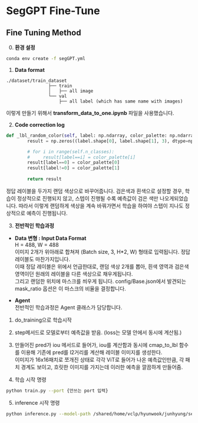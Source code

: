 # SegGPT Fine-Tune  
## Fine Tuning Method
0. **환경 설정**  
```bash
conda env create -f segGPT.yml
```
1. **Data format**  
```
./dataset/train_dataset
                ├── train
                │   ├── all image
                └── val
                    ├── all label (which has same name with images)

```  
이렇게 만들기 위해서 **transform_data_to_one.ipynb** 파일을 사용했습니다.

2. **Code correction log**  

``` python
def _lbl_random_color(self, label: np.ndarray, color_palette: np.ndarray):
        result = np.zeros((label.shape[0], label.shape[1], 3), dtype=np.uint8)

        # for i in range(self.n_classes):
        #     result[label==i] = color_palette[i]
        result[label==0] = color_palette[0]
        result[label!=0] = color_palette[1]
        
        return result
```  
정답 레이블을 두가지 랜덤 색상으로 바꾸어줍니다. 검은색과 흰색으로 설정할 경우, 학습이 정상적으로 진행되지 않고, 스텝이 진행될 수록 예측값이 검은 색만 나오게되었습니다. 따라서 이렇게 랜덤하게 색상을 계속 바꿔가면서 학습을 하여야 스텝이 지나도 정상적으로 예측이 진행됩니다.

3. **전반적인 학습과정**  
* **Data 변형 : Input Data Format**  
H = 488, W = 488  
이미지 2개가 위아래로 합쳐져 (Batch size, 3, H*2, W) 형태로 입력됩니다. 정답 레이블도 마찬가지입니다.  
이때 정답 레이블은 위에서 언급한대로, 랜덤 색상 2개를 뽑아, 흰색 영역과 검은색 영역이던 원래의 레이블을 다른 색상으로 채우게됩니다.  
그리고 랜덤한 위치에 마스크를 씌우게 됩니다. config/Base.json에서 발견되는 mask_ratio 옵션은 이 마스크의 비율을 결정합니다.  

* **Agent**  
전반적인 학습과정은 Agent 클래스가 담당합니다.  
1. do_training으로 학습시작
2. step메서드로 모델로부터 예측값을 받음. (loss는 모델 안에서 동시에 계산됨.)
3. 만들어진 pred가 iou 메서드로 들어가, iou를 계산함과 동시에 cmap_to_lbl 함수를 이용해 기존에 pred를 l2거리를 계산해 레이블 이미지를 생성한다.  
이미지가 16x16패치로 쪼개진 상태로 각각 ViT로 들어가 나온 예측값인만큼, 각 패치 경계도 보이고, 흐릿한 이미지를 가지는데 이러한 예측을 깔끔하게 만들어줌.  

4. 학습 시작 명령
```bash
python train.py --port {안쓰는 port 입력}
```
5. inference 시작 명령
```bash
python inference.py --model-path /shared/home/vclp/hyunwook/junhyung/segGPT_origin/SegGPT-FineTune/seggpt_vit_large.pth --prompt-img-dir /shared/home/vclp/hyunwook/junhyung/segGPT_origin/SegGPT-FineTune/dataset/train_dataset/train/images --prompt-label-dir /shared/home/vclp/hyunwook/junhyung/segGPT_origin/SegGPT-FineTune/dataset/train_dataset/train/labels --dataset-dir /shared/home/vclp/hyunwook/junhyung/segGPT_origin/SegGPT-FineTune/dataset/train_dataset/val/images --mapping /shared/home/vclp/hyunwook/junhyung/segGPT_origin/SegGPT-FineTune/mappings/mapping_vit_filtered.json --top-k 1 --outdir /shared/home/vclp/hyunwook/junhyung/segGPT_origin/SegGPT-FineTune/output --split 1
```

